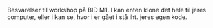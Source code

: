 Besvarelser til workshop på BID M1. I kan enten klone det hele til jeres computer, eller i kan se, hvor i er gået i stå iht. jeres egen kode. 